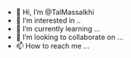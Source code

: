 - 👋 Hi, I’m @TalMassalkhi
- 👀 I’m interested in ..
- 🌱 I’m currently learning ...
- 💞️ I’m looking to collaborate on ...
- 📫 How to reach me ...

<!---
TalMassalkhi/TalMassalkhi is a ✨ special ✨ repository because its `README.md` (this file) appears on your GitHub profile.
You can click the Preview link to take a look at your changes.
--->
